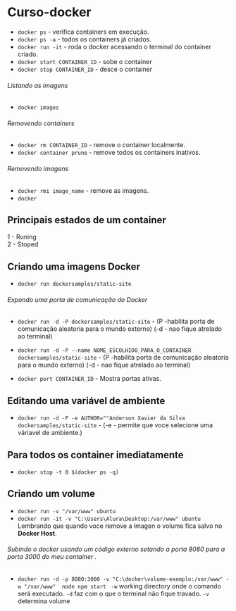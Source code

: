 # Curso-docker
* ``docker ps`` - verifica containers em execução.
* ``docker ps -a`` - todos os containers já criados.
* ``docker run -it`` - roda o docker acessando o terminal do container criado.
* ``docker start CONTAINER_ID`` - sobe o container
* ``docker stop CONTAINER_ID`` - desce o container
###### Listando as imagens
* ``docker images``
###### Removendo containers
* ``docker rm CONTAINER_ID`` - remove o container localmente.
* ``docker container prune`` - remove todos os containers inativos.
###### Removendo imagens
* ``docker rmi image_name`` - remove as imagens.
* ``docker`` 
## Principais estados de um container
1 - Runing<br>
2 - Stoped

## Criando uma imagens Docker
* ``docker run dockersamples/static-site``

###### Expondo uma porta de comunicação do Docker
* ``docker run -d -P dockersamples/static-site`` - (P -habilita porta de comunicação aleatoria para o mundo externo) (-d - nao fique atrelado ao terminal) 

* ``docker run -d -P --name NOME_ESCOLHIDO_PARA_O_CONTAINER dockersamples/static-site`` - (P -habilita porta de comunicação aleatoria para o mundo externo) (-d - nao fique atrelado ao terminal) 

* ``docker port CONTAINER_ID`` - Mostra portas ativas.

## Editando uma variável de ambiente 
* ``docker run -d -P -e AUTHOR=""Anderson Xavier da Silva dockersamples/static-site`` - (-e - permite que voce selecione uma váriavel de ambiente.) 

## Para todos os container imediatamente
* ``docker stop -t 0 $(docker ps -q)`` 

## Criando um volume
* ``docker run -v "/var/www" ubuntu`` 
* ``docker run -it -v "C:\Users\Alura\Desktop:/var/www" ubuntu`` 
Lembrando que quando voce remove a imagen o volume fica salvo no <b>Docker Host</b>.
###### Subindo o docker usando um código externo setando a porta 8080 para a porta 3000 do meu container .
* ``docker run -d -p 8080:3000 -v "C:\docker\volume-exemplo:/var/www" -w "/var/www"  node npm start ``
``-w`` working directory onde o comando será executado.
``-d`` faz com o que o terminal não fique travado.
``-v`` determina volume
